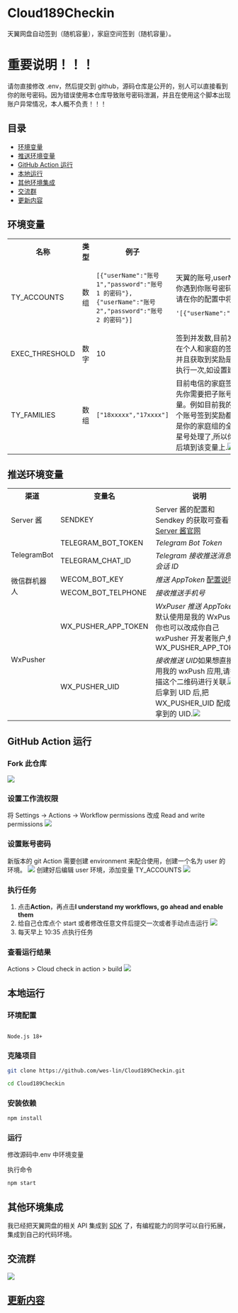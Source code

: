 # Cloud189Checkin

天翼网盘自动签到（随机容量），家庭空间签到（随机容量）。

# 重要说明！！！

请勿直接修改 .env，然后提交到 github，源码仓库是公开的，别人可以直接看到你的账号密码。因为错误使用本仓库导致账号密码泄漏，并且在使用这个脚本出现账户异常情况，本人概不负责！！！

## **目录**

- [环境变量](#环境变量)
- [推送环境变量](#推送环境变量)
- [GitHub Action 运行](#GitHubAction运行)
- [本地运行](#本地运行)
- [其他环境集成](#其他环境集成)
- [交流群](#交流群)
- [更新内容](#更新内容)

## 环境变量

<table>
  <tr>
    <th>名称</th>
    <th>类型</th>
    <th>例子</th>
    <th>说明</th>
  </tr>
  <tr>
    <td>TY_ACCOUNTS</td>
    <td>数组</td>
    <td><pre><code>[{"userName":"账号 1","password":"账号 1 的密码"},{"userName":"账号 2","password":"账号 2 的密码"}] </code></pre> </a></td>
    <td>天翼的账号,userName 和 password 为你的天翼账号和密码,如果你遇到你账号密码中有特殊字符如#$等无法解析的 <a href="https://github.com/wes-lin/Cloud189Checkin/issues/76">SyntaxError</a>, 请在你的配置中将 TY_ACCOUNTS 用单引号包起来,例如<pre><code>'[{"userName":"1234567890","password":"123334\#\$\#\$"}]'</code></pre></td>
  </tr>
  <tr>
    <td>EXEC_THRESHOLD</td>
    <td>数字</td>
    <td>10</td>
    <td>签到并发数,目前发现在同时发送签到请求可获取多次奖励,这 bug 在个人和家庭的签到任务同样有生效。但是这是具有一定风险性, 并且获取到奖励是不固定的,请谨慎使用。 默认是不开启, 默认签到执行一次,如设置建议并发数为 10,注意这个变量并不是越大越好</td>
  </tr>
  <tr>
    <td>TY_FAMILIES</td>
    <td>数组</td>
    <td><pre><code>["18xxxxx","17xxxx"]</code></pre></td>
    <td>目前电信的家庭签到可以将子账号的签到奖励叠加到主账号上,首先你需要把子账号都加入到你的主账号家庭组中,然后配置该变量。例如目前我的家庭组是 18xxxxx,目前有三个账号,那么这个三个账号签到奖励都会汇集到主账号上, 配置成["189xxxxx"],注意是你的家庭组的全名,我这里是一个例子,因为客户端会将你名称打星号处理了,所以你要点 app 上的编辑家庭名称,来获取完整名称然后填到该变量上.<img src="https://cdn.jsdelivr.net/gh/wes-lin/Cloud189Checkin/image/families.jpg"></td>
  </tr>
</table>

## 推送环境变量

<table>
  <tr>
    <th>渠道</th>
    <th>变量名</th>
    <th>说明</th>
  </tr>
  <tr>
    <td>Server 酱</td>
    <td>SENDKEY</td>
    <td>Server 酱的配置和 Sendkey 的获取可查看 <a href="https://sct.ftqq.com/">Server 酱官网</a></td>
  </tr>
  <tr>
    <td rowspan="2">TelegramBot</td>
    <td>TELEGRAM_BOT_TOKEN</td>
    <td><em>Telegram Bot Token</em> </td>
  </tr>
    <tr>
    <td>TELEGRAM_CHAT_ID</td>
    <td><em>Telegram 接收推送消息的会话 ID</em></td>
  </tr>
  <tr>
    <td rowspan="2">微信群机器人</a></td>
    <td>WECOM_BOT_KEY</td>
    <td><em>推送 AppToken</em> <a href="https://developer.work.weixin.qq.com/document/path/91770">配置说明</td>
  </tr>
  <tr>
    <td>WECOM_BOT_TELPHONE</td>
    <td><em>接收推送手机号</em></td>
  </tr>
  <tr>
    <td rowspan="2">WxPusher 
  
  </td>
    <td>WX_PUSHER_APP_TOKEN</td>
    <td><em>WxPuser 推送 AppToken</em>默认使用是我的 WxPusher,你也可以改成你自己 wxPusher 开发者账户,修改 WX_PUSHER_APP_TOKEN</td>
  </tr>
  <tr>
    <td>WX_PUSHER_UID</td>
    <td><em>接收推送 UID</em>如果想直接使用我的 wxPush 应用,请扫描这个二维码进行关联.<img src="https://wxpusher.zjiecode.com/api/qrcode/4Ix7noqD3L7DMBoSlvig3t4hqjFWzPkdHqAYsg8IzkPreW7d8uGUHi9LJO4EcyJg.jpg">然后拿到 UID 后,把 WX_PUSHER_UID 配成你拿到的 UID.<img src="https://cdn.jsdelivr.net/gh/wes-lin/Cloud189Checkin/image/wxpusher.jpg"></td>
  </tr>
</table>

## GitHub Action 运行

### Fork 此仓库

![](https://cdn.jsdelivr.net/gh/wes-lin/Cloud189Checkin/image/fork.png)

### 设置工作流权限

将 Settings -> Actions -> Workflow permissions 改成 Read and write permissions
![](https://github.com/user-attachments/assets/28d27a78-73f2-489e-aa7e-cac87c0fc509)

### 设置账号密码

新版本的 git Action 需要创建 environment 来配合使用，创建一个名为 user 的环境。
![](https://cdn.jsdelivr.net/gh/wes-lin/Cloud189Checkin/image/env.png)
创建好后编辑 user 环境，添加变量 TY_ACCOUNTS
![](https://cdn.jsdelivr.net/gh/wes-lin/Cloud189Checkin/image/accounts.jpg)

### 执行任务

1. 点击**Action**，再点击**I understand my workflows, go ahead and enable them**
2. 给自己仓库点个 start 或者修改任意文件后提交一次或者手动点击运行
   ![](http://tu.yaohuo.me/imgs/2020/06/34ca160c972b9927.png)
3. 每天早上 10:35 点执行任务

### 查看运行结果

Actions > Cloud check in action > build
![](https://cdn.jsdelivr.net/gh/wes-lin/Cloud189Checkin/image/action.png)

## 本地运行

### 环境配置

```

Node.js 18+

```

### 克隆项目

```bash
git clone https://github.com/wes-lin/Cloud189Checkin.git
```

```bash
cd Cloud189Checkin
```

### 安装依赖

```bash
npm install
```

### 运行

修改源码中.env 中环境变量

执行命令

```bash
npm start
```

## 其他环境集成

我已经把天翼网盘的相关 API 集成到 [SDK](https://github.com/wes-lin/cloud189-sdk) 了，有编程能力的同学可以自行拓展，集成到自己的代码环境。

## 交流群

![](https://cdn.jsdelivr.net/gh/wes-lin/Cloud189Checkin/image/group.jpg)

## [更新内容](https://github.com/wes-lin/Cloud189Checkin/wiki/更新内容)
